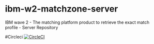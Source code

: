 # ibm-w2-matchzone-server
IBM wave 2 - The matching platform product to retrieve the exact match profile - Server Repository

#Circleci
[![CircleCI](https://circleci.com/gh/shivajindal/Sprint2-Final.svg?style=svg)](https://circleci.com/gh/shivajindal/Sprint2-Final)
